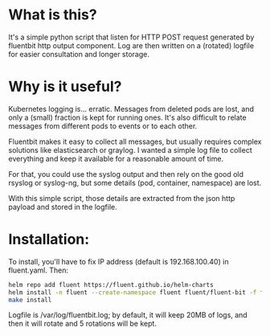 # What is this?
It's a simple python script that listen for HTTP POST request generated by fluentbit http output component. Log are then written on a (rotated) logfile for easier consultation and longer storage.
# Why is it useful?
Kubernetes logging is... erratic. Messages from deleted pods are lost, and only a (small) fraction is kept for running ones.
It's also difficult to relate messages from different pods to events or to each other.

Fluentbit makes it easy to collect all messages, but usually requires complex solutions like elasticsearch or graylog. I wanted a simple log file to collect everything and keep it available for a reasonable amount of time.

For that, you could use the syslog output and then rely on the good old rsyslog or syslog-ng, but some details (pod, container, namespace) are lost. 

With this simple script, those details are extracted from the json http payload and stored in the logfile.

# Installation:
To install, you'll have to fix IP address (default is 192.168.100.40) in fluent.yaml.
Then:

```sh
helm repo add fluent https://fluent.github.io/helm-charts
helm install -n fluent --create-namespace fluent fluent/fluent-bit -f fluent.yaml
make install
```
Logfile is /var/log/fluentbit.log; by default, it will keep 20MB of logs, and then it will rotate and 5 rotations will be kept.
